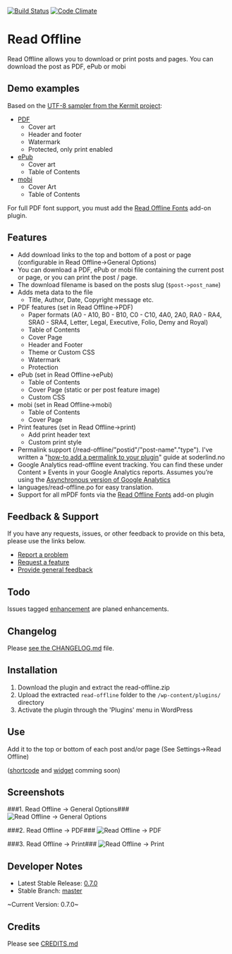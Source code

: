 [![Build Status](https://travis-ci.org/soderlind/read-offline.svg?branch=master)](https://travis-ci.org/soderlind/read-offline) [![Code Climate](https://codeclimate.com/github/soderlind/read-offline/badges/gpa.svg)](https://codeclimate.com/github/soderlind/read-offline)
# Read Offline #

Read Offline allows you to download or print posts and pages. You can download the post as PDF, ePub or mobi

## Demo examples ##

Based on the [UTF-8 sampler from the Kermit project](http://www.columbia.edu/kermit/utf8.html):
* [PDF](https://github.com/soderlind/read-offline-fonts/raw/master/examples/internationalizaetion.pdf)
	* Cover art
	* Header and footer
	* Watermark
	* Protected, only print enabled
* [ePub](https://github.com/soderlind/read-offline-fonts/raw/master/examples/internationalizaetion.epub)
	* Cover art
	* Table of Contents
* [mobi](https://github.com/soderlind/read-offline-fonts/raw/master/examples/internationa.mobi)
	* Cover Art
	* Table of Contents
	
For full PDF font support, you must add the [Read Offline Fonts](https://github.com/soderlind/read-offline-fonts) add-on plugin.


## Features ##

*   Add download links to the top and bottom of a post or page (configurable in Read Offline->General Options)
*   You can download a PDF, ePub or mobi file containing the current post or page, or you can print the post / page.
*   The download filename is based on the posts slug (`$post->post_name`)
*   Adds meta data to the file
	*   Title, Author, Date, Copyright message etc.
* PDF features (set in Read Offline->PDF)
	* Paper formats (A0 - A10, B0 - B10, C0 - C10, 4A0, 2A0, RA0 - RA4, SRA0 - SRA4, Letter, Legal, Executive, Folio, Demy and Royal)
	* Table of Contents
	* Cover Page
	* Header and Footer
	* Theme or Custom CSS
	* Watermark
	* Protection
* ePub (set in Read Offline->ePub)
	* Table of Contents
	* Cover Page (static or per post feature image)
	* Custom CSS
* mobi (set in Read Offline->mobi)
	* Table of Contents
	* Cover Page
* Print features (set in Read Offline->print)
   * Add print header text
   * Custom print style
* Permalink support (/read-offline/"postid"/"post-name"."type"). I've written a "[how-to add a permalink to your plugin](http://soderlind.no/archives/2012/11/01/wordpress-plugins-and-permalinks-how-to-use-pretty-links-in-your-plugin/)" guide at soderlind.no
* Google Analytics read-offline event tracking. You can find these under Content » Events in your Google Analytics reports. Assumes you’re using the [Asynchronous version of Google Analytics](http://code.google.com/apis/analytics/docs/tracking/asyncTracking.html)
* languages/read-offline.po for easy translation.
* Support for all mPDF fonts via the [Read Offline Fonts](https://github.com/soderlind/read-offline-fonts) add-on plugin


## Feedback & Support ##

If you have any requests, issues, or other feedback to provide on this beta, please use the links below.

* [Report a problem](https://github.com/soderlind/read-offline/issues/new?title=Issue%3A&body=**Description%20of%20Problem**%0A%0A%0A%0A**Details**%0A%0A%0A%0A*%20URL%20of%20Page%20exhibiting%20problem%3A%20%0A*%20Browser(s)%20exhibiting%20problem%20(Firefox%2C%20Chrome%2C%20etc.)%3A%20%0A*%20Version%20of%20WordPress%20Installed%3A%20%0A*%20Other%20plugins%20installed%3A%20%0A%0A%0A**Screenshots**%0A%0A)
* [Request a feature](https://github.com/soderlind/read-offline/issues/new?title=Request%3A&body=**Description%20of%20feature%2Frequest**%0A%0A%0A%0A**This%20feature%20would%20be%20used%20to**%0A%0A)
* [Provide general feedback](https://github.com/soderlind/read-offline/issues/new?title=Feedback%3A%20&body=)

## Todo ##

Issues tagged [enhancement](https://github.com/soderlind/read-offline/labels/enhancement) are planed enhancements.

## Changelog ##

Please [see the CHANGELOG.md](CHANGELOG.md) file.

## Installation ##

1. Download the plugin and extract the read-offline.zip
1. Upload the extracted `read-offline` folder to the `/wp-content/plugins/` directory
1. Activate the plugin through the 'Plugins' menu in WordPress

## Use ##

Add it to the top or bottom of each post and/or page (See Settings->Read Offline)



([shortcode](https://github.com/soderlind/read-offline/issues/6) and [widget](https://github.com/soderlind/read-offline/issues/10) comming soon)

## Screenshots ##

###1. Read Offline -> General Options###
![Read Offline -> General Options](assets/screenshot-1.jpg)

###2. Read Offline -> PDF###
![Read Offline -> PDF](assets/screenshot-2.jpg)

###3. Read Offline -> Print###
![Read Offline -> Print](assets/screenshot-3.jpg)

## Developer Notes

* Latest Stable Release: [0.7.0](https://github.com/soderlind/read-offline/releases/tag/0.7.0)
* Stable Branch: [master](https://github.com/soderlind/read-offline/tree/master)

~Current Version: 0.7.0~

## Credits ##

Please see [CREDITS.md](CREDITS.md)

